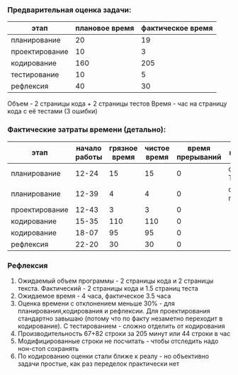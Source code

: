 ### Предварительная оценка задачи:
этап | плановое время | фактическое время |
---|---|---|
планирование   | 20 | 19
проектирование | 10 | 3
кодирование    | 160 | 205
тестирование   | 10 | 5
рефлексия      | 40 | 30

Объем - 2 страницы кода + 2 страницы тестов
Время - час на страницу кода с её тестами (3 ошибки) 

### Фактические затраты времени (детально):
этап | начало работы | грязное время | чистое время | время прерываний | комментарий |
---|---|---|---|---|---|
планирование | 12-24 | 15 | 15 | 0 | формулировка ТЗ
планирование | 12-39 |  4 |  4 | 0 | собственно план
проектирование | 12-43 | 3 | 3 | 0 |
кодирование  | 15-35 | 110 | 110 | 0 |
кодирование  | 18-07 | 95 | 95 | 0 |
рефлексия    | 22-20 | 30 | 30 | 0 |

### Рефлексия
1. Ожидаемый объем программы - 2 страницы кода и 2 страницы текста. Фактический - 2 страницы кода и 1.5 страниц теста
2. Ожидаемое время - 4 часа, фактическое 3.5 часа
3. Оценка времени с отклонением меньше 30% - для планирования,кодирования и рефлексии. Для проектирования стандартно завышаю (потому что по факту незаметно переходит в кодирование). С тестированием - сложно отделить от кодирования
4. Производительность 67+82 строки за 205 минут или 44 строки в час
5. Модифицированные строки не посчитать - чтобы отследить надо нон-стоп сохранять
6. По кодированию оценки стали ближе к реалу - но объективно задачи простые, как раз переделок практически нет